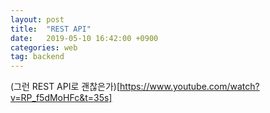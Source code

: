 ```yaml
---
layout: post
title:  "REST API"
date:   2019-05-10 16:42:00 +0900
categories: web
tag: backend
---
```


(그런 REST API로 괜찮은가)[https://www.youtube.com/watch?v=RP_f5dMoHFc&t=35s]


